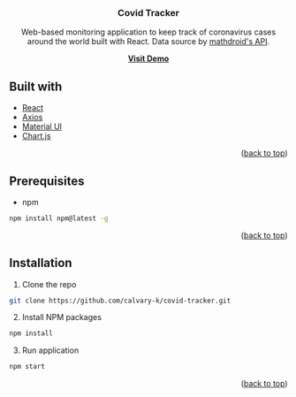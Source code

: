<div id="top"></div>

<br />

<div align="center">
  <h3 align="center">Covid Tracker</h3>
  <p align="center">
    Web-based monitoring application to keep track of coronavirus cases around the world built with React. Data source by <a href="https://github.com/mathdroid/covid-19-api">mathdroid's API</a>.
  </p>
  <a href="https://relaxed-praline-8abf45.netlify.app"><strong>Visit Demo</strong></a>
</div>

## Built with

- [React](https://reactjs.org/)
- [Axios](https://axios-http.com/)
- [Material UI](https://mui.com/)
- [Chart.js](https://www.chartjs.org/)

<p align="right">(<a href="#top">back to top</a>)</p>

## Prerequisites

- npm

```sh
npm install npm@latest -g
```

<p align="right">(<a href="#top">back to top</a>)</p>

## Installation

1. Clone the repo

```sh
git clone https://github.com/calvary-k/covid-tracker.git
```

2. Install NPM packages

```sh
npm install
```

3. Run application

```sh
npm start
```

<p align="right">(<a href="#top">back to top</a>)</p>
